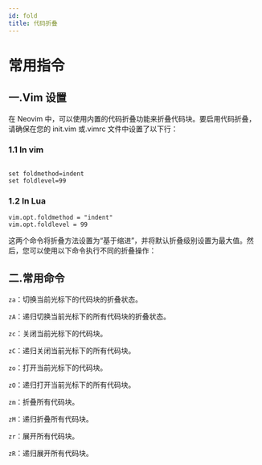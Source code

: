 ```yaml
---
id: fold
title: 代码折叠
---
```


# 常用指令

## 一.Vim 设置

在 Neovim 中，可以使用内置的代码折叠功能来折叠代码块。要启用代码折叠，请确保在您的 init.vim 或.vimrc 文件中设置了以下行：

### 1.1 In vim

```vim

set foldmethod=indent
set foldlevel=99
```

### 1.2 In Lua

```
vim.opt.foldmethod = "indent"
vim.opt.foldlevel = 99
```

这两个命令将折叠方法设置为“基于缩进”，并将默认折叠级别设置为最大值。然后，您可以使用以下命令执行不同的折叠操作：

## 二.常用命令

`za`：切换当前光标下的代码块的折叠状态。

`zA`：递归切换当前光标下的所有代码块的折叠状态。

`zc`：关闭当前光标下的代码块。

`zC`：递归关闭当前光标下的所有代码块。

`zo`：打开当前光标下的代码块。

`zO`：递归打开当前光标下的所有代码块。

`zm`：折叠所有代码块。

`zM`：递归折叠所有代码块。

`zr`：展开所有代码块。

`zR`：递归展开所有代码块。
